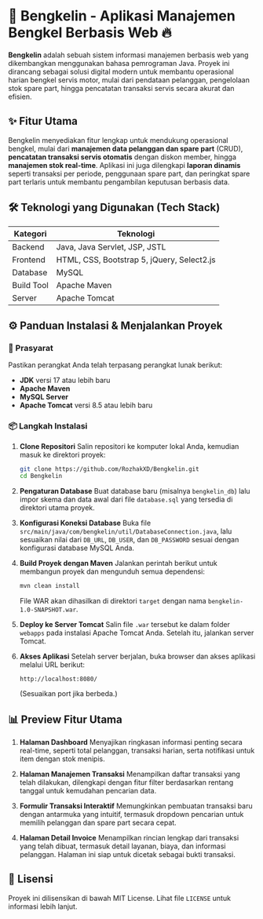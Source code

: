 # 🚀 Bengkelin - Aplikasi Manajemen Bengkel Berbasis Web 🔥

**Bengkelin** adalah sebuah sistem informasi manajemen berbasis web yang dikembangkan menggunakan bahasa pemrograman Java. Proyek ini dirancang sebagai solusi digital modern untuk membantu operasional harian bengkel servis motor, mulai dari pendataan pelanggan, pengelolaan stok spare part, hingga pencatatan transaksi servis secara akurat dan efisien.


## ✨ Fitur Utama

Bengkelin menyediakan fitur lengkap untuk mendukung operasional bengkel, mulai dari **manajemen data pelanggan dan spare part** (CRUD), **pencatatan transaksi servis otomatis** dengan diskon member, hingga **manajemen stok real-time**. Aplikasi ini juga dilengkapi **laporan dinamis** seperti transaksi per periode, penggunaan spare part, dan peringkat spare part terlaris untuk membantu pengambilan keputusan berbasis data.


## 🛠️ Teknologi yang Digunakan (Tech Stack)

| Kategori   | Teknologi                                  |
| ---------- | ------------------------------------------ |
| Backend    | Java, Java Servlet, JSP, JSTL              |
| Frontend   | HTML, CSS, Bootstrap 5, jQuery, Select2.js |
| Database   | MySQL                                      |
| Build Tool | Apache Maven                               |
| Server     | Apache Tomcat                              |


## ⚙️ Panduan Instalasi & Menjalankan Proyek

### 🔧 Prasyarat

Pastikan perangkat Anda telah terpasang perangkat lunak berikut:

* **JDK** versi 17 atau lebih baru
* **Apache Maven**
* **MySQL Server**
* **Apache Tomcat** versi 8.5 atau lebih baru

### 📦 Langkah Instalasi

1. **Clone Repositori**
   Salin repositori ke komputer lokal Anda, kemudian masuk ke direktori proyek:

   ```bash
   git clone https://github.com/RozhakXD/Bengkelin.git
   cd Bengkelin
   ```

2. **Pengaturan Database**
   Buat database baru (misalnya `bengkelin_db`) lalu impor skema dan data awal dari file `database.sql` yang tersedia di direktori utama proyek.

3. **Konfigurasi Koneksi Database**
   Buka file `src/main/java/com/bengkelin/util/DatabaseConnection.java`, lalu sesuaikan nilai dari `DB_URL`, `DB_USER`, dan `DB_PASSWORD` sesuai dengan konfigurasi database MySQL Anda.

4. **Build Proyek dengan Maven**
   Jalankan perintah berikut untuk membangun proyek dan mengunduh semua dependensi:

   ```bash
   mvn clean install
   ```

   File WAR akan dihasilkan di direktori `target` dengan nama `bengkelin-1.0-SNAPSHOT.war`.

5. **Deploy ke Server Tomcat**
   Salin file `.war` tersebut ke dalam folder `webapps` pada instalasi Apache Tomcat Anda. Setelah itu, jalankan server Tomcat.

6. **Akses Aplikasi**
   Setelah server berjalan, buka browser dan akses aplikasi melalui URL berikut:

   ```
   http://localhost:8080/
   ```

   (Sesuaikan port jika berbeda.)


## 📊 Preview Fitur Utama

1. **Halaman Dashboard**
   Menyajikan ringkasan informasi penting secara real-time, seperti total pelanggan, transaksi harian, serta notifikasi untuk item dengan stok menipis.

2. **Halaman Manajemen Transaksi**
   Menampilkan daftar transaksi yang telah dilakukan, dilengkapi dengan fitur filter berdasarkan rentang tanggal untuk kemudahan pencarian data.

3. **Formulir Transaksi Interaktif**
   Memungkinkan pembuatan transaksi baru dengan antarmuka yang intuitif, termasuk dropdown pencarian untuk memilih pelanggan dan spare part secara cepat.

4. **Halaman Detail Invoice**
   Menampilkan rincian lengkap dari transaksi yang telah dibuat, termasuk detail layanan, biaya, dan informasi pelanggan. Halaman ini siap untuk dicetak sebagai bukti transaksi.


## 📜 Lisensi
Proyek ini dilisensikan di bawah MIT License. Lihat file `LICENSE` untuk informasi lebih lanjut.